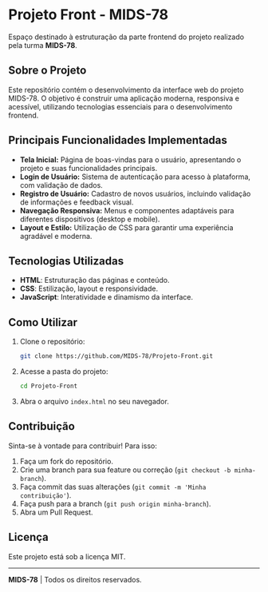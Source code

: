 # Projeto Front - MIDS-78

Espaço destinado à estruturação da parte frontend do projeto realizado pela turma **MIDS-78**.

## Sobre o Projeto

Este repositório contém o desenvolvimento da interface web do projeto MIDS-78. O objetivo é construir uma aplicação moderna, responsiva e acessível, utilizando tecnologias essenciais para o desenvolvimento frontend.

## Principais Funcionalidades Implementadas

- **Tela Inicial:** Página de boas-vindas para o usuário, apresentando o projeto e suas funcionalidades principais.
- **Login de Usuário:** Sistema de autenticação para acesso à plataforma, com validação de dados.
- **Registro de Usuário:** Cadastro de novos usuários, incluindo validação de informações e feedback visual.
- **Navegação Responsiva:** Menus e componentes adaptáveis para diferentes dispositivos (desktop e mobile).
- **Layout e Estilo:** Utilização de CSS para garantir uma experiência agradável e moderna.

## Tecnologias Utilizadas

- **HTML**: Estruturação das páginas e conteúdo.
- **CSS**: Estilização, layout e responsividade.
- **JavaScript**: Interatividade e dinamismo da interface.

## Como Utilizar

1. Clone o repositório:
   ```bash
   git clone https://github.com/MIDS-78/Projeto-Front.git
   ```
2. Acesse a pasta do projeto:
   ```bash
   cd Projeto-Front
   ```
3. Abra o arquivo `index.html` no seu navegador.

## Contribuição

Sinta-se à vontade para contribuir! Para isso:
1. Faça um fork do repositório.
2. Crie uma branch para sua feature ou correção (`git checkout -b minha-branch`).
3. Faça commit das suas alterações (`git commit -m 'Minha contribuição'`).
4. Faça push para a branch (`git push origin minha-branch`).
5. Abra um Pull Request.

## Licença

Este projeto está sob a licença MIT.

---

**MIDS-78** | Todos os direitos reservados.
